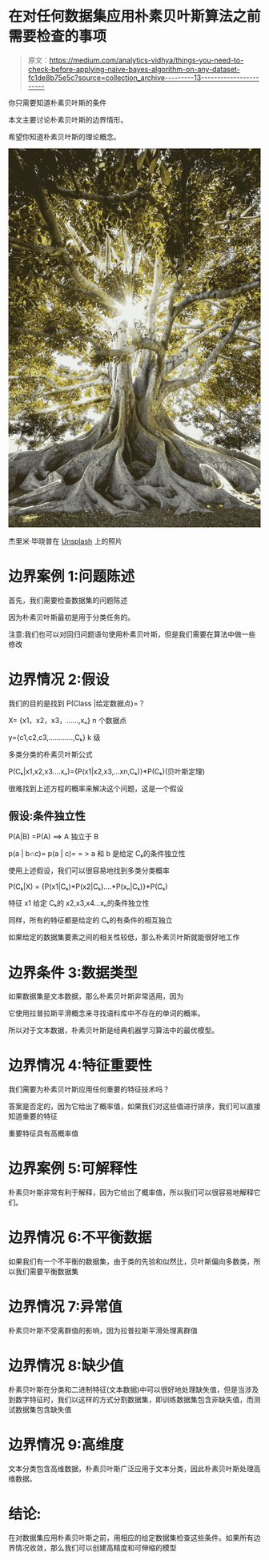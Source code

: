 # 在对任何数据集应用朴素贝叶斯算法之前需要检查的事项

> 原文：<https://medium.com/analytics-vidhya/things-you-need-to-check-before-applying-naive-bayes-algorithm-on-any-dataset-fc1de8b75e5c?source=collection_archive---------13----------------------->

你只需要知道朴素贝叶斯的条件

本文主要讨论朴素贝叶斯的边界情形。

希望你知道朴素贝叶斯的理论概念。

![](img/37d9f4e0e3a2c79051372a5e126e67d2.png)

杰里米·毕晓普在 [Unsplash](https://unsplash.com?utm_source=medium&utm_medium=referral) 上的照片

# 边界案例 1:问题陈述

首先，我们需要检查数据集的问题陈述

因为朴素贝叶斯最初是用于分类任务的。

注意:我们也可以对回归问题语句使用朴素贝叶斯，但是我们需要在算法中做一些修改

# 边界情况 2:假设

我们的目的是找到 P(Class |给定数据点)=？

X= {x1，x2，x3，……,xₙ} n 个数据点

y={c1,c2,c3,…………,Cₖ} k 级

多类分类的朴素贝叶斯公式

P(Cₖ|x1,x2,x3….xₙ)={P(x1|x2,x3,…xn,Cₖ)}*P(Cₖ)(贝叶斯定理)

很难找到上述方程的概率来解决这个问题，这是一个假设

## 假设:条件独立性

P(A|B) =P(A) ==> A 独立于 B

p(a | b∩c)= p(a | c)= = > a 和 b 是给定 Cₖ的条件独立性

使用上述假设，我们可以很容易地找到多类分类概率

P(Cₖ|X) = {P(x1|Cₖ)*P(x2|Cₖ)….*P(xₙ|Cₖ)}*P(Cₖ)

特征 x1 给定 Cₖ的 x2,x3,x4…xₙ的条件独立性

同样，所有的特征都是给定的 Cₖ的有条件的相互独立

如果给定的数据集要素之间的相关性较低，那么朴素贝叶斯就能很好地工作

# 边界条件 3:数据类型

如果数据集是文本数据，那么朴素贝叶斯非常适用，因为

它使用拉普拉斯平滑概念来寻找语料库中不存在的单词的概率。

所以对于文本数据，朴素贝叶斯是经典机器学习算法中的最优模型。

# 边界情况 4:特征重要性

我们需要为朴素贝叶斯应用任何重要的特征技术吗？

答案是否定的，因为它给出了概率值，如果我们对这些值进行排序，我们可以直接知道重要的特征

重要特征具有高概率值

# 边界案例 5:可解释性

朴素贝叶斯非常有利于解释，因为它给出了概率值，所以我们可以很容易地解释它们。

# 边界情况 6:不平衡数据

如果我们有一个不平衡的数据集，由于类的先验和似然比，贝叶斯偏向多数类，所以我们需要平衡数据集

# 边界情况 7:异常值

朴素贝叶斯不受离群值的影响，因为拉普拉斯平滑处理离群值

# 边界情况 8:缺少值

朴素贝叶斯在分类和二进制特征(文本数据)中可以很好地处理缺失值，但是当涉及到数字特征时，我们以这样的方式分割数据集，即训练数据集包含非缺失值，而测试数据集包含缺失值

# 边界情况 9:高维度

文本分类包含高维数据，朴素贝叶斯广泛应用于文本分类，因此朴素贝叶斯处理高维数据。

# 结论:

在对数据集应用朴素贝叶斯之前，用相应的给定数据集检查这些条件。如果所有边界情况收敛，那么我们可以创建高精度和可伸缩的模型